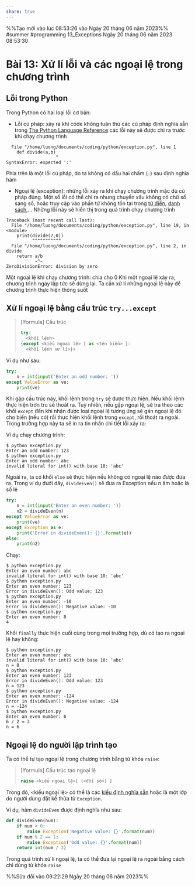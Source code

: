 ```yaml
---
share: true
---
```


%%Tạo mới vào lúc 08:53:26 vào Ngày 20 tháng 06 năm 2023%%
#summer #programming 
13_Exceptions
Ngày 20 tháng 06 năm 2023 
08:53:30

# Bài 13: Xử lí lỗi và các ngoại lệ trong chương trình

## Lỗi trong Python
Trong Python có hai loại lỗi cơ bản:
- Lỗi cú pháp: xảy ra khi code không tuân thủ các cú pháp định nghĩa sẵn trong [The Python Language Reference](https://docs.python.org/3/reference/index.html) các lỗi này sẽ được chỉ ra trước khi chạy chương trình
```
  File "/home/luong/documents/coding/python/exception.py", line 1
    def divide(a,b)
                   ^
SyntaxError: expected ':'
```
Phía trên là một lỗi cú pháp, do ta không có dấu hai chấm (`:`) sau định nghĩa hàm
- Ngoại lệ (exception): những lỗi xảy ra khi chạy chương trình mặc dù cú pháp đúng. Một số lỗi có thể chỉ ra nhưng chuyển xâu không có chữ số sang số, hoặc truy cập vào phần tử không tồn tại trong [từ điển](./6_Dictionary.md), [danh sách](./4_Lists.md),... Những lỗi này sẽ hiển thị trong quá trình chạy chương trình
```
Traceback (most recent call last):
  File "/home/luong/documents/coding/python/exception.py", line 19, in <module>
    print(divide(7,0))
          ^^^^^^^^^^^
  File "/home/luong/documents/coding/python/exception.py", line 2, in divide
    return a/b
           ~^~
ZeroDivisionError: division by zero
```
Một ngoại lệ khi chạy chương trình: chia cho 0
Khi một ngoại lệ xảy ra, chương trình ngay lập tức sẽ dừng lại. Ta cần xử lí những ngoại lệ này để chương trình thực hiện thông suốt

## Xử lí ngoại lệ bằng cấu trúc `try...except`

>[!formula] Cấu trúc
>```python
>try:
>	<khối lệnh>
>{except <kiểu ngoại lệ> [ as <tên biến> ]:
>	<khối lệnh xử lí>}+
>```

Ví dụ như sau:

```python
try:
	n = int(input('Enter an odd number: '))
except ValueError as ve:
	print(ve)

```

Khi gặp cấu trúc này, khối lệnh trong `try` sẽ được thực hiện. Nếu khối lệnh thực hiện trơn tru sẽ thoát ra. Tuy nhiên, nếu gặp ngoại lệ, sẽ tra theo các khối `except` đến khi nhận được loại ngoại lệ tương ứng sẽ gán ngoại lệ đó cho biến (nếu có) rồi thực hiện khối lệnh trong `except`, rồi thoát ra ngoài. Trong trường hợp này ta sẽ in ra tin nhắn chi tiết lỗi xảy ra:

Ví dụ chạy chương trình:
```
$ python exception.py 
Enter an odd number: 123
$ python exception.py 
Enter an odd number: abc
invalid literal for int() with base 10: 'abc'
```

Ngoài ra, ta có khối `else` sẽ thực hiện nếu không có ngoại lệ nào được đưa ra. Trong ví dụ dưới dây, `divideEven()` sẽ đưa ra Exception nếu n âm hoặc là số lẻ
```python
try:
	n = int(input('Enter an even number: '))
	n2 = divideEven(n)
except ValueError as ve:
	print(ve)
except Exception as e:
	print('Error in divideEven(): {}'.format(e))
else:
	print(n2)

```
Chạy:
```
$ python exception.py 
Enter an even number: abc
invalid literal for int() with base 10: 'abc'
$ python exception.py 
Enter an even number: 123
Error in divideEven(): Odd value: 123
$ python exception.py 
Enter an even number: -10
Error in divideEven(): Negative value: -10
$ python exception.py 
Enter an even number: 8
4
```

Khối `finally` thực hiện cuối cùng trong mọi trường hợp, dù có tạo ra ngoại lệ hay không:
```
$ python exception.py 
Enter an even number: abc
invalid literal for int() with base 10: 'abc'
n = 0
$ python exception.py 
Enter an even number: 123
Error in divideEven(): Odd value: 123
n = 123
$ python exception.py 
Enter an even number: -124
Error in divideEven(): Negative value: -124
n = -124
$ python exception.py 
Enter an even number: 6
6 / 2 = 3
n = 6
```

## Ngoại lệ do người lập trình tạo
Ta có thể tự tạo ngoại lệ trong chương trình bằng từ khóa `raise`:

>[!formula] Cấu trúc tạo ngoại lệ
>```python
>raise <kiểu ngoại lệ>[ (<đối số>) ]
>```

Trong đó, <kiểu ngoại lệ> có thể là các [kiểu định nghĩa sẵn](https://docs.python.org/3/library/exceptions.html#bltin-exceptions) hoặc là một lớp do người dùng đặt kế thừa từ `Exception`.

Ví dụ, hàm `divideEven` được định nghĩa như sau:
```python
def divideEven(num):
	if num < 0:
		raise Exception('Negative value: {}'.format(num))
	if num % 2 == 1:
		raise Exception('Odd value: {}'.format(num))
	return int(num / 2)
```

Trong quá trình xử lí ngoại lệ, ta có thể đưa lại ngoại lệ ra ngoài bằng cách chỉ dùng từ khóa `raise`

%%Sửa đổi vào 09:22:29 Ngày 20 tháng 06 năm 2023%%
